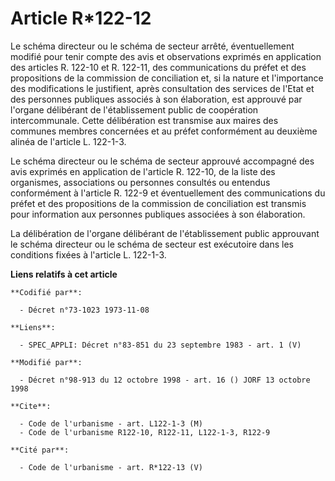 # Article R*122-12

Le schéma directeur ou le schéma de secteur arrêté, éventuellement modifié pour tenir compte des avis et observations
exprimés en application des articles R. 122-10 et R. 122-11, des communications du préfet et des propositions de la
commission de conciliation et, si la nature et l'importance des modifications le justifient, après consultation des services
de l'Etat et des personnes publiques associés à son élaboration, est approuvé par l'organe délibérant de l'établissement
public de coopération intercommunale. Cette délibération est transmise aux maires des communes membres concernées et au
préfet conformément au deuxième alinéa de l'article L. 122-1-3.

Le schéma directeur ou le schéma de secteur approuvé accompagné des avis exprimés en application de l'article R. 122-10, de
la liste des organismes, associations ou personnes consultés ou entendus conformément à l'article R. 122-9 et éventuellement
des communications du préfet et des propositions de la commission de conciliation est transmis pour information aux personnes
publiques associées à son élaboration.

La délibération de l'organe délibérant de l'établissement public approuvant le schéma directeur ou le schéma de secteur est
exécutoire dans les conditions fixées à l'article L. 122-1-3.

**Liens relatifs à cet article**

	**Codifié par**:

	  - Décret n°73-1023 1973-11-08

	**Liens**:

	  - SPEC_APPLI: Décret n°83-851 du 23 septembre 1983 - art. 1 (V)

	**Modifié par**:

	  - Décret n°98-913 du 12 octobre 1998 - art. 16 () JORF 13 octobre 1998

	**Cite**:

	  - Code de l'urbanisme - art. L122-1-3 (M)
	  - Code de l'urbanisme R122-10, R122-11, L122-1-3, R122-9

	**Cité par**:

	  - Code de l'urbanisme - art. R*122-13 (V)
